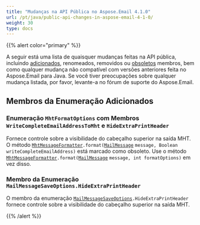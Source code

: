 ```yaml
---
title: "Mudanças na API Pública no Aspose.Email 4.1.0"
url: /pt/java/public-api-changes-in-aspose-email-4-1-0/
weight: 30
type: docs
---
```


{{% alert color="primary" %}} 

A seguir está uma lista de quaisquer mudanças feitas na API pública, incluindo [adicionados](/email/java/public-api-changes-in-aspose-email-4-1-0/), renomeados, removidos ou [obsoletos](/email/java/public-api-changes-in-aspose-email-4-1-0/) membros, bem como qualquer mudança não compatível com versões anteriores feita no Aspose.Email para Java. Se você tiver preocupações sobre qualquer mudança listada, por favor, levante-a no fórum de suporte do Aspose.Email.
## **Membros da Enumeração Adicionados**
### **Enumeração `MhtFormatOptions` com Membros `WriteCompleteEmailAddressToMht` e `HideExtraPrintHeader`**

Fornece controle sobre a visibilidade do cabeçalho superior na saída MHT. O método [`MhtMessageFormatter`](https://apireference.aspose.com/email/java/com.aspose.email/MhtFormatOptions)`.format(`[`MailMessage`](https://apireference.aspose.com/email/java/com.aspose.email.class-use/MailMessage) `message, Boolean writeCompleteEmailAddress)` está marcado como obsoleto. Use o método [`MhtMessageFormatter`](https://apireference.aspose.com/email/java/com.aspose.email/MhtFormatOptions)`.format(`[`MailMessage`](https://apireference.aspose.com/email/java/com.aspose.email.class-use/MailMessage) `message, int formatOptions)` em vez disso.
### **Membro da Enumeração `MailMessageSaveOptions.HideExtraPrintHeader`**
O membro da enumeração [`MailMessageSaveOptions`](https://apireference.aspose.com/email/java/com.aspose.email/SaveOptions)`.HideExtraPrintHeader` fornece controle sobre a visibilidade do cabeçalho superior na saída MHT.

{{% /alert %}}